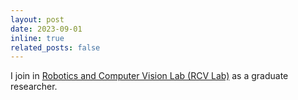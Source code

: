 ```yaml
---
layout: post
date: 2023-09-01
inline: true
related_posts: false
---
```


I join in <a href="https://rcvlab.eee.sustech.edu.cn/">Robotics and Computer Vision Lab (RCV Lab)</a> as a graduate researcher.

